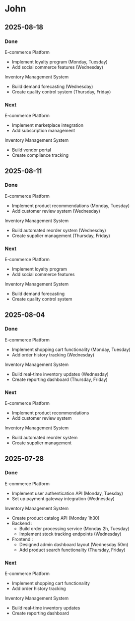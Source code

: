 # John

## 2025-08-18

### Done

E-commerce Platform
- Implement loyalty program (Monday, Tuesday)
- Add social commerce features (Wednesday)

Inventory Management System
- Build demand forecasting (Wednesday)
- Create quality control system (Thursday, Friday)

### Next

E-commerce Platform
- Implement marketplace integration
- Add subscription management

Inventory Management System
- Build vendor portal
- Create compliance tracking

## 2025-08-11

### Done

E-commerce Platform
- Implement product recommendations (Monday, Tuesday)
- Add customer review system (Wednesday)

Inventory Management System
- Build automated reorder system (Wednesday)
- Create supplier management (Thursday, Friday)

### Next

E-commerce Platform
- Implement loyalty program
- Add social commerce features

Inventory Management System
- Build demand forecasting
- Create quality control system

## 2025-08-04

### Done

E-commerce Platform
- Implement shopping cart functionality (Monday, Tuesday)
- Add order history tracking (Wednesday)

Inventory Management System
- Build real-time inventory updates (Wednesday)
- Create reporting dashboard (Thursday, Friday)

### Next

E-commerce Platform
- Implement product recommendations
- Add customer review system

Inventory Management System
- Build automated reorder system
- Create supplier management

## 2025-07-28

### Done

E-commerce Platform
- Implement user authentication API (Monday, Tuesday)
- Set up payment gateway integration (Wednesday)

Inventory Management System
- Create product catalog API (Monday 1h30)
- Backend :
  - Build order processing service (Monday 2h, Tuesday)
  - Implement stock tracking endpoints (Wednesday)
- Frontend :
  - Designed admin dashboard layout (Wednesday 50m)
  - Add product search functionality (Thursday, Friday)

### Next

E-commerce Platform
- Implement shopping cart functionality
- Add order history tracking

Inventory Management System
- Build real-time inventory updates
- Create reporting dashboard
